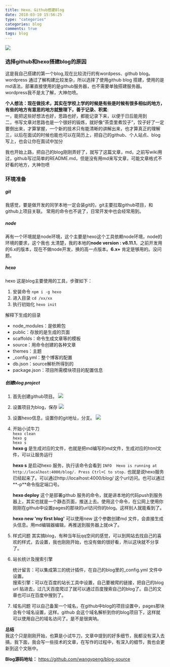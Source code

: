 ```yaml
---
title: Hexo、Github搭建Blog
date: 2018-03-10 15:56:25
type: "categories"
categories: blog
comments: true
tags: blog
---
```


![](img/index-page-img/blog.jpg)

<!-- more -->


### 选择github和hexo搭建blog的原因

这是我自己搭建的第一个blog,现在比较流行的有wordpess、github blog。wordpress 通过了解构建比较发杂，所以选择了使用github blog 搭建，使用的是md语法，部署直接使用的是github服务器，也不需要单独搭建服务器。wordpress我不是太了解，大神勿喷。

**个人想法：现在做技术，其实在学校上学的时候是有些是时候有很多相似的地方，有些的地方有意思的地方就整理下，善于记录、积累**:		
一，能把这些好想法也好，思路也好，都能记录下来，以便于日后能用到	
二，书写文章对思路也是一个很好的锻炼，就好像“茶壶里煮饺子”，饺子好了一定要倒出来，才算掌握，一个新的技术只有能清晰的讲解出来，也才算真正的理解		
三，以后在面试的时候也能也可以在简历上，把自己的github、个人站点、blog写上，也会让你在面试中加分
	
我也开始上路，把自己的blog刚刚弄好了，就写了这篇文章，md，之前写wiki用过，github写过简单的README.md，但是没有用md来写文章，可能文章格式不好看的地方，大神勿喷

### 环境准备

##### git
我感觉，要是做开发的同学本地一定会装git的，git主要拉取github项目，和github上项目关联。
常用的命令也不说了，日常开发中也会经常用到。

##### node
再有一个环境就是node环境，这个主要是hexo这个工具依赖node环境，node的环境的要求，这个我也
太清楚，我的本地的**node version : v8.11.1**，之前开发用的6.x的版本，现在不做node开发，换的高一点版本。**6.x+** 肯定是够用的。没问题。

##### hexo
hexo 这是blog主要使用的工具，步骤如下：

1. 	安装命令	`npm i -g hexo`
2.	进入目录	`cd /xx/xx`
3. 执行初始化	`hexo init`

解释下生成的目录

* node_modules：是依赖包
* public：存放的是生成的页面
* scaffolds：命令生成文章等的模板
* source：用命令创建的各种文章
* themes：主题
* _config.yml：整个博客的配置
* db.json：source解析所得到的
* package.json：项目所需模块项目的配置信息

##### 创建blog project
1. 首先创建github项目。
![](img/创建账号.jpg)

2.	设置项目为blog，保存
![](img/设置pages.png)

3.	设置hexo信息，设置你的git地址，分支。
![](img/hexo设置.png)

4.	开始小试牛刀	
`hexo clean`		
`hexo g`		
`hexo s`	
	**hexo g** 是生成对应的文件，也就是把md编写的md文件，生成对应的html文件，可以让服务运行
	
	**hexo s** 是启动hexo 服务，执行该命令会看到 
	`INFO  Hexo is running at http://localhost:4000/blog/. Press Ctrl+C to stop.`
	也就是说hexo服务已经起来了。可以通过http://localhost:4000/blog/ 这个url访问。也可以通过**-p**命令指定端口号。		
		
	**hexo deploy** 这个是部署github 服务的命令，就是讲本地的代码push到服务器上，其实也就是一个静态页面，推送上去。使用这个命令，在公网上使用你刚刚在github中设置pages的那块的url访问你的blog。这样别人就能看到了。

	**hexo new 'my first blog'** 可以使用new 这个参数创建md 文件，会直接生成头信息。用md编辑器编辑，再推送到服务器上就ok了。
	
5.	样式问题
	其实搞blog，有种当年玩qq空间的感觉，可以到网站去找自己的喜欢的样式，去设置，我也刚刚开始，也没有做的很好看，所以这块就不分享了。
	
6.	站长统计及搜索引擎

	统计留言：可以集成第三的统计插件，在自己的blog里的_config.yml 文件中设置。	
	搜索引擎：可以在百度的站长工具中设置，自己要被爬的链接，把自己的blog url 贴进去，过几天百度爬过了就可以通过百度搜索自己的blog了。自己的文章也可以在百度中搜到了。
			
7.	域名问题
	可以自己备案一个域名，在github中blog的项目设置中，pages那块会有个域名设置，这样。github
	会这个域名解析到你的blog项目下，这样就可以使用自己的域名访问了。是不是很爽呐。

**总结**	
	我这个只是刚刚开始，也算是小试牛刀，文章中提到的好多细节，我都没有深入去搞，我下面，我会写一些技术的文章，在写作的过程中，有深入的细节，我也会更新到这个文账中。

**Blog源码地址：**	https://github.com/wangypeng/blog-source
